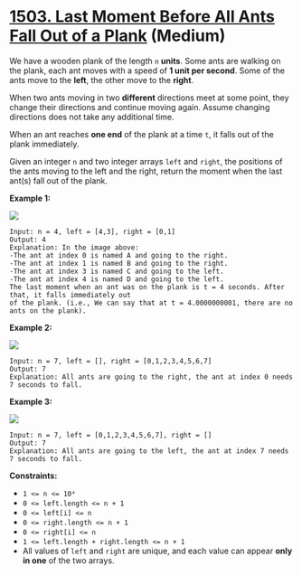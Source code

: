 # [1503. Last Moment Before All Ants Fall Out of a Plank][link] (Medium)

[link]: https://leetcode.com/problems/last-moment-before-all-ants-fall-out-of-a-plank/

We have a wooden plank of the length `n` **units**. Some ants are walking on the plank, each ant
moves with a speed of **1 unit per second**. Some of the ants move to the **left**, the other move
to the **right**.

When two ants moving in two **different** directions meet at some point, they change their
directions and continue moving again. Assume changing directions does not take any additional time.

When an ant reaches **one end** of the plank at a time `t`, it falls out of the plank immediately.

Given an integer `n` and two integer arrays `left` and `right`, the positions of the ants moving to
the left and the right, return the moment when the last ant(s) fall out of the plank.

**Example 1:**

![](https://assets.leetcode.com/uploads/2020/06/17/ants.jpg)

```
Input: n = 4, left = [4,3], right = [0,1]
Output: 4
Explanation: In the image above:
-The ant at index 0 is named A and going to the right.
-The ant at index 1 is named B and going to the right.
-The ant at index 3 is named C and going to the left.
-The ant at index 4 is named D and going to the left.
The last moment when an ant was on the plank is t = 4 seconds. After that, it falls immediately out
of the plank. (i.e., We can say that at t = 4.0000000001, there are no ants on the plank).
```

**Example 2:**

![](https://assets.leetcode.com/uploads/2020/06/17/ants2.jpg)

```
Input: n = 7, left = [], right = [0,1,2,3,4,5,6,7]
Output: 7
Explanation: All ants are going to the right, the ant at index 0 needs 7 seconds to fall.
```

**Example 3:**

![](https://assets.leetcode.com/uploads/2020/06/17/ants3.jpg)

```
Input: n = 7, left = [0,1,2,3,4,5,6,7], right = []
Output: 7
Explanation: All ants are going to the left, the ant at index 7 needs 7 seconds to fall.
```

**Constraints:**

- `1 <= n <= 10⁴`
- `0 <= left.length <= n + 1`
- `0 <= left[i] <= n`
- `0 <= right.length <= n + 1`
- `0 <= right[i] <= n`
- `1 <= left.length + right.length <= n + 1`
- All values of `left` and `right` are unique, and each value can appear **only in one** of the two
arrays.
